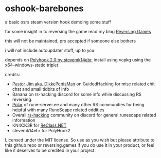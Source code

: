 # oshook-barebones
a basic osrs steam version hook demoing some stuff

for some insight in to reversing the game read my blog [Reversing Games](https://reversing.games)

this will not be maintained, prs accepted if someone else bothers

i will not include autoupdater stuff, up to you


depends on [Polyhook 2.0 by stevemk14ebr](https://github.com/stevemk14ebr/PolyHook_2_0), install using vcpkg using the x64-windows-static triplet

credits:
- [Pastor Jim aka. DikkePenisMan](https://guidedhacking.com/members/dikkepenisman.188482/) on GuidedHacking for misc related chit chat and small tidbits of info
- Banana on rs-hacking discord for some info while discussing RS reversing.
- [Polar](https://www.rune-server.ee/members/polar/) of rune-server.ee and many other RS communities for being helpful with many RuneScape related oddities
- Overall [rs-hacking](https://rs-hacking.com) community on discord for general runescape related information
- KN4CK3R for [ReClass.NET](https://github.com/ReClassNET/ReClass.NET)
- stevemk14ebr for PolyHook2

Licensed under the MIT license. So use as you wish but please attribute to this github repo or reversing.games if you do use it in your product, or feel like it deserves to be credited in your project.
